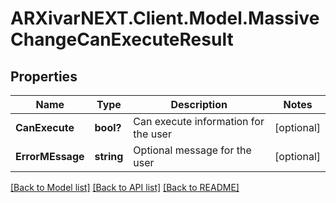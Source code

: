# ARXivarNEXT.Client.Model.MassiveChangeCanExecuteResult
## Properties

Name | Type | Description | Notes
------------ | ------------- | ------------- | -------------
**CanExecute** | **bool?** | Can execute information for the user | [optional] 
**ErrorMEssage** | **string** | Optional message for the user | [optional] 

[[Back to Model list]](../README.md#documentation-for-models) [[Back to API list]](../README.md#documentation-for-api-endpoints) [[Back to README]](../README.md)

